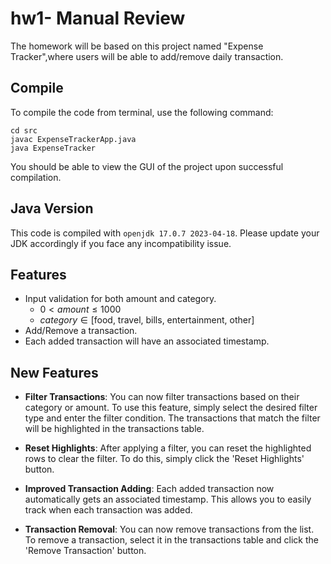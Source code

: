 # hw1- Manual Review

The homework will be based on this project named "Expense Tracker",where users will be able to add/remove daily transaction.

## Compile

To compile the code from terminal, use the following command:

```
cd src
javac ExpenseTrackerApp.java
java ExpenseTracker
```

You should be able to view the GUI of the project upon successful compilation.

## Java Version

This code is compiled with `openjdk 17.0.7 2023-04-18`. Please update your JDK accordingly if you face any incompatibility issue.

## Features

- Input validation for both amount and category.
  - $0 < amount \le 1000$
  - $category \in \text{[food, travel, bills, entertainment, other]}$
- Add/Remove a transaction.
- Each added transaction will have an associated timestamp.

## New Features

- **Filter Transactions**: You can now filter transactions based on their category or amount. To use this feature, simply select the desired filter type and enter the filter condition. The transactions that match the filter will be highlighted in the transactions table.

- **Reset Highlights**: After applying a filter, you can reset the highlighted rows to clear the filter. To do this, simply click the 'Reset Highlights' button.

- **Improved Transaction Adding**: Each added transaction now automatically gets an associated timestamp. This allows you to easily track when each transaction was added.

- **Transaction Removal**: You can now remove transactions from the list. To remove a transaction, select it in the transactions table and click the 'Remove Transaction' button.

